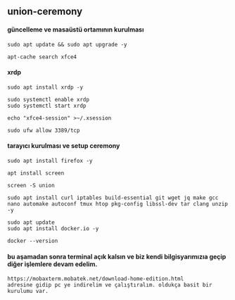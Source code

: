 ## union-ceremony
#### güncelleme ve masaüstü ortamının kurulması
```
sudo apt update && sudo apt upgrade -y
```
```
apt-cache search xfce4
```
#### xrdp
```
sudo apt install xrdp -y
```
```
sudo systemctl enable xrdp
sudo systemctl start xrdp
```
```
echo "xfce4-session" >~/.xsession
```
```
sudo ufw allow 3389/tcp
```
#### tarayıcı kurulması ve setup ceremony
```
sudo apt install firefox -y
```
```
apt install screen
```
```
screen -S union
```
```
sudo apt install curl iptables build-essential git wget jq make gcc nano automake autoconf tmux htop pkg-config libssl-dev tar clang unzip -y
```
```
sudo apt update
sudo apt install docker.io -y
```
```
docker --version
```
#### bu aşamadan sonra terminal açık kalsın ve biz kendi bilgisyarımızıa geçip diğer işlemlere devam edelim.
```
https://mobaxterm.mobatek.net/download-home-edition.html
adresine gidip pc ye indirelim ve çalıştıralım. oldukça basit bir kurulumu var.
```
